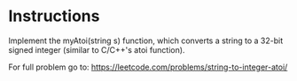 # Instructions

Implement the myAtoi(string s) function, which converts a string to a 32-bit signed integer (similar to C/C++'s atoi function).

For full problem go to: https://leetcode.com/problems/string-to-integer-atoi/
